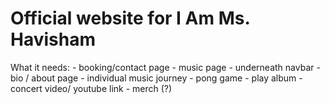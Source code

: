 # Official website for I Am Ms. Havisham

What it needs:
    - booking/contact page
    - music page 
    - underneath navbar
        - bio / about page
            - individual music journey
        - pong game
            - play album
        - concert video/ youtube link
        - merch (?)